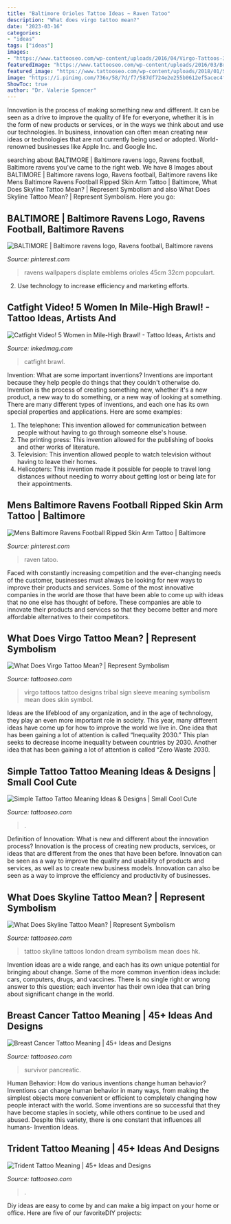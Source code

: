 ```yaml
---
title: "Baltimore Orioles Tattoo Ideas ~ Raven Tatoo"
description: "What does virgo tattoo mean?"
date: "2023-03-16"
categories:
- "ideas"
tags: ["ideas"]
images:
- "https://www.tattooseo.com/wp-content/uploads/2016/04/Virgo-Tattoos-3.jpg"
featuredImage: "https://www.tattooseo.com/wp-content/uploads/2016/03/Breast-Cancer-Tattoos-12.jpg"
featured_image: "https://www.tattooseo.com/wp-content/uploads/2018/01/Skyline-Tattoo-13.jpg"
image: "https://i.pinimg.com/736x/58/7d/f7/587df724e2e255b0612ef5acec4fbf57.jpg"
ShowToc: true
author: "Dr. Valerie Spencer"
---
```



Innovation is the process of making something new and different. It can be seen as a drive to improve the quality of life for everyone, whether it is in the form of new products or services, or in the ways we think about and use our technologies. In business, innovation can often mean creating new ideas or technologies that are not currently being used or adopted. World-renowned businesses like Apple Inc. and Google Inc.

	

		
searching about BALTIMORE | Baltimore ravens logo, Ravens football, Baltimore ravens you've came to the right web. We have 8 Images about BALTIMORE | Baltimore ravens logo, Ravens football, Baltimore ravens like Mens Baltimore Ravens Football Ripped Skin Arm Tattoo | Baltimore, What Does Skyline Tattoo Mean? | Represent Symbolism and also What Does Skyline Tattoo Mean? | Represent Symbolism. Here you go:
		
    
## BALTIMORE | Baltimore Ravens Logo, Ravens Football, Baltimore Ravens

<img loading=lazy src="https://i.pinimg.com/originals/b9/02/0c/b9020cb692895370e73d0dd5a3b2a02b.jpg" onerror="this.onerror=null;this.src='https://tse3.mm.bing.net/th?id=OIP.B9PgNxYLn2aCmHOlCgSmeQHaKX&amp;pid=15.1';" alt="BALTIMORE | Baltimore ravens logo, Ravens football, Baltimore ravens">

_Source: pinterest.com_

>ravens wallpapers displate emblems orioles 45cm 32cm popculart. 

	

2. Use technology to increase efficiency and marketing efforts.

    
## Catfight Video! 5 Women In Mile-High Brawl! - Tattoo Ideas, Artists And

<img loading=lazy src="https://www.inkedmag.com/.image/t_share/MTU5MDMyNzA5NTQ3MjM5MDYx/brawl-social12002.png" onerror="this.onerror=null;this.src='https://tse2.mm.bing.net/th?id=OIP.ObtgShZxdaMUYojUVXwCZQHaD4&amp;pid=15.1';" alt="Catfight Video! 5 Women in Mile-High Brawl! - Tattoo Ideas, Artists and">

_Source: inkedmag.com_

>catfight brawl. 

	

Invention: What are some important inventions?
Inventions are important because they help people do things that they couldn't otherwise do. Invention is the process of creating something new, whether it's a new product, a new way to do something, or a new way of looking at something. There are many different types of inventions, and each one has its own special properties and applications. Here are some examples: 
1. The telephone: This invention allowed for communication between people without having to go through someone else's house.
2. The printing press: This invention allowed for the publishing of books and other works of literature.
3. Television: This invention allowed people to watch television without having to leave their homes.
4. Helicopters: This invention made it possible for people to travel long distances without needing to worry about getting lost or being late for their appointments.

    
## Mens Baltimore Ravens Football Ripped Skin Arm Tattoo | Baltimore

<img loading=lazy src="https://i.pinimg.com/736x/58/7d/f7/587df724e2e255b0612ef5acec4fbf57.jpg" onerror="this.onerror=null;this.src='https://tse4.mm.bing.net/th?id=OIP.LaajkYu-jgyAbzRpdJw6rAHaHa&amp;pid=15.1';" alt="Mens Baltimore Ravens Football Ripped Skin Arm Tattoo | Baltimore">

_Source: pinterest.com_

>raven tatoo. 

	

Faced with constantly increasing competition and the ever-changing needs of the customer, businesses must always be looking for new ways to improve their products and services. Some of the most innovative companies in the world are those that have been able to come up with ideas that no one else has thought of before. These companies are able to innovate their products and services so that they become better and more affordable alternatives to their competitors.

    
## What Does Virgo Tattoo Mean? | Represent Symbolism

<img loading=lazy src="https://www.tattooseo.com/wp-content/uploads/2016/04/Virgo-Tattoos-3.jpg" onerror="this.onerror=null;this.src='https://tse4.mm.bing.net/th?id=OIP.qmhzTsQa22FEptF7J0acWAAAAA&amp;pid=15.1';" alt="What Does Virgo Tattoo Mean? | Represent Symbolism">

_Source: tattooseo.com_

>virgo tattoos tattoo designs tribal sign sleeve meaning symbolism mean does skin symbol. 

	

Ideas are the lifeblood of any organization, and in the age of technology, they play an even more important role in society. This year, many different ideas have come up for how to improve the world we live in. One idea that has been gaining a lot of attention is called “Inequality 2030.” This plan seeks to decrease income inequality between countries by 2030. Another idea that has been gaining a lot of attention is called “Zero Waste 2030.

    
## Simple Tattoo Tattoo Meaning Ideas &amp; Designs | Small Cool Cute

<img loading=lazy src="https://www.tattooseo.com/wp-content/uploads/2017/09/simple-tattoos-18.jpg" onerror="this.onerror=null;this.src='https://tse4.mm.bing.net/th?id=OIP._8hIw1v1WBW31CnTxdcnKgHaJ3&amp;pid=15.1';" alt="Simple Tattoo Tattoo Meaning Ideas &amp; Designs | Small Cool Cute">

_Source: tattooseo.com_

>. 

	

Definition of Innovation: What is new and different about the innovation process?
Innovation is the process of creating new products, services, or ideas that are different from the ones that have been before. Innovation can be seen as a way to improve the quality and usability of products and services, as well as to create new business models. Innovation can also be seen as a way to improve the efficiency and productivity of businesses.

    
## What Does Skyline Tattoo Mean? | Represent Symbolism

<img loading=lazy src="https://www.tattooseo.com/wp-content/uploads/2018/01/Skyline-Tattoo-13.jpg" onerror="this.onerror=null;this.src='https://tse4.mm.bing.net/th?id=OIP.cTG-NBe5TAsBxevxnmIhSAAAAA&amp;pid=15.1';" alt="What Does Skyline Tattoo Mean? | Represent Symbolism">

_Source: tattooseo.com_

>tattoo skyline tattoos london dream symbolism mean does hk. 

	

Invention ideas are a wide range, and each has its own unique potential for bringing about change. Some of the more common invention ideas include: cars, computers, drugs, and vaccines. There is no single right or wrong answer to this question; each inventor has their own idea that can bring about significant change in the world.

    
## Breast Cancer Tattoo Meaning | 45+ Ideas And Designs

<img loading=lazy src="https://www.tattooseo.com/wp-content/uploads/2016/03/Breast-Cancer-Tattoos-12.jpg" onerror="this.onerror=null;this.src='https://tse3.mm.bing.net/th?id=OIP.rbmAY05E36vT3hunmGuFWQAAAA&amp;pid=15.1';" alt="Breast Cancer Tattoo Meaning | 45+ Ideas and Designs">

_Source: tattooseo.com_

>survivor pancreatic. 

	

Human Behavior: How do various inventions change human behavior?
Inventions can change human behavior in many ways, from making the simplest objects more convenient or efficient to completely changing how people interact with the world. Some inventions are so successful that they have become staples in society, while others continue to be used and abused. Despite this variety, there is one constant that influences all humans- Invention Ideas.

    
## Trident Tattoo Meaning | 45+ Ideas And Designs

<img loading=lazy src="https://tattooseo.com/wp-content/uploads/2017/12/Trident-Tattoo-48.jpg" onerror="this.onerror=null;this.src='https://tse1.mm.bing.net/th?id=OIP.Ap-C9zZzW6gEQ9WknW0TMAAAAA&amp;pid=15.1';" alt="Trident Tattoo Meaning | 45+ Ideas and Designs">

_Source: tattooseo.com_

>. 

	

Diy ideas are easy to come by and can make a big impact on your home or office. Here are five of our favoriteDIY projects: 

